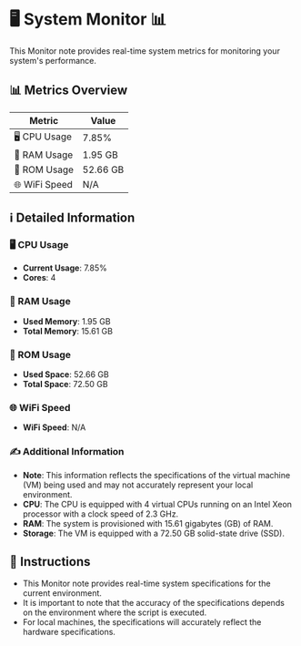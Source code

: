 
# 🖥️ System Monitor 📊

This Monitor note provides real-time system metrics for monitoring your system's performance.

## 📊 Metrics Overview

| Metric                    | Value             |
| ------------------------- | ----------------- |
| 🖥️ CPU Usage              | 7.85%       |
| 💾 RAM Usage              | 1.95 GB       |
| 💽 ROM Usage              | 52.66 GB       |
| 🌐 WiFi Speed             | N/A      |

## ℹ️ Detailed Information

### 🖥️ CPU Usage

- **Current Usage**: 7.85%
- **Cores**: 4

### 💾 RAM Usage

- **Used Memory**: 1.95 GB
- **Total Memory**: 15.61 GB

### 💽 ROM Usage

- **Used Space**: 52.66 GB
- **Total Space**: 72.50 GB

### 🌐 WiFi Speed

- **WiFi Speed**: N/A


### ✍️ Additional Information

- **Note**: This information reflects the specifications of the virtual machine (VM) being used and may not accurately represent your local environment.
- **CPU**: The CPU is equipped with  4 virtual CPUs running on an Intel Xeon processor with a clock speed of 2.3 GHz.
- **RAM**: The system is provisioned with 15.61 gigabytes (GB) of RAM.
- **Storage**: The VM is equipped with a 72.50 GB solid-state drive (SSD).

## 📝 Instructions

- This Monitor note provides real-time system specifications for the current environment.
- It is important to note that the accuracy of the specifications depends on the environment where the script is executed.
- For local machines, the specifications will accurately reflect the hardware specifications.
